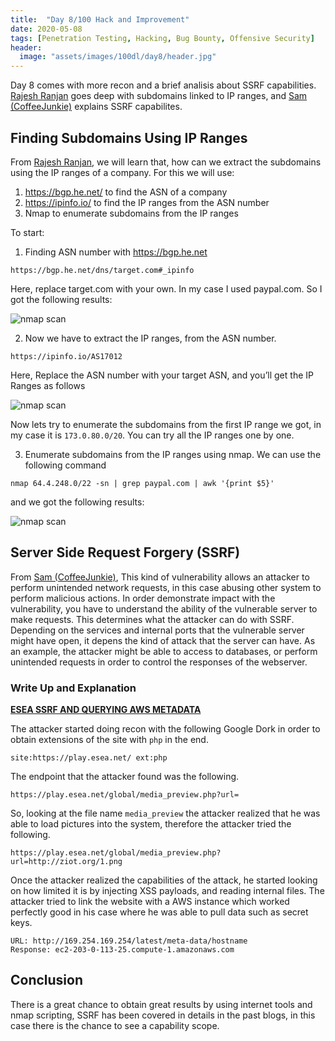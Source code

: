 ```yaml
---
title:  "Day 8/100 Hack and Improvement"
date: 2020-05-08
tags: [Penetration Testing, Hacking, Bug Bounty, Offensive Security]
header: 
  image: "assets/images/100dl/day8/header.jpg"
---
```


Day 8 comes with more recon and a brief analisis about SSRF capabilities. [Rajesh Ranjan](https://twitter.com/eh_rajesh) goes deep with subdomains linked to IP ranges, and [Sam (CoffeeJunkie)](https://twitter.com/coffeejunkiee_) explains SSRF capabilites. 

## Finding Subdomains Using IP Ranges

From [Rajesh Ranjan](https://twitter.com/eh_rajesh), we will learn that, how can we extract the subdomains using the IP ranges of a company. For this we will use:

1. https://bgp.he.net/ to find the ASN of a company
2. https://ipinfo.io/ to find the IP ranges from the ASN number
3. Nmap to enumerate subdomains from the IP ranges

To start:

1. Finding ASN number with https://bgp.he.net
```
https://bgp.he.net/dns/target.com#_ipinfo
```

Here, replace target.com with your own. In my case I used paypal.com. So I got the following results:

<img src="{{ site.url }}{{ site.baseurl }}/assets/images/100dl/day8/asn.png" alt="nmap scan">

2. Now we have to extract the IP ranges, from the ASN number.
```
https://ipinfo.io/AS17012
```
Here, Replace the ASN number with your target ASN, and you’ll get the IP Ranges as follows

<img src="{{ site.url }}{{ site.baseurl }}/assets/images/100dl/day8/ranges.png" alt="nmap scan">

Now lets try to enumerate the subdomains from the first IP range we got, in my case it is ```173.0.80.0/20```. You can try all the IP ranges one by one.

3. Enumerate subdomains from the IP ranges using nmap. We can use the following command 
```
nmap 64.4.248.0/22 -sn | grep paypal.com | awk '{print $5}'
```

and we got the following results:

<img src="{{ site.url }}{{ site.baseurl }}/assets/images/100dl/day8/results.png" alt="nmap scan">

## Server Side Request Forgery (SSRF)

From [Sam (CoffeeJunkie)](https://twitter.com/coffeejunkiee_), This kind of vulnerability allows an attacker to perform unintended network requests, in this case abusing other system to perform malicious actions. In order demonstrate impact with the vulnerability, you have to understand the ability of the vulnerable server to make requests. This determines what the attacker can do with SSRF. Depending on the services and internal ports that the vulnerable server might have open, it depens the kind of attack that the server can have. As an example, the attacker might be able to access to databases, or perform unintended requests in order to control the responses of the webserver. 

### Write Up and Explanation

[**ESEA SSRF AND QUERYING AWS METADATA**](https://buer.haus/2016/04/18/esea-server-side-request-forgery-and-querying-aws-meta-data)

The attacker started doing recon with the following Google Dork in order to obtain extensions of the site with ```php``` in the end. 
```
site:https://play.esea.net/ ext:php
```

The endpoint that the attacker found was the following. 
```
https://play.esea.net/global/media_preview.php?url=
```

So, looking at the file name ```media_preview``` the attacker realized that he was able to load pictures into the system, therefore the attacker tried the following. 

```
https://play.esea.net/global/media_preview.php?url=http://ziot.org/1.png
```

Once the attacker realized the capabilities of the attack, he started looking on how limited it is by injecting XSS payloads, and reading internal files. The attacker tried to link the website with a AWS instance which worked perfectly good in his case where he was able to pull data such as secret keys. 

```
URL: http://169.254.169.254/latest/meta-data/hostname
Response: ec2-203-0-113-25.compute-1.amazonaws.com
```

## Conclusion

There is a great chance to obtain great results by using internet tools and nmap scripting, SSRF has been covered in details in the past blogs, in this case there is the chance to see a capability scope. 